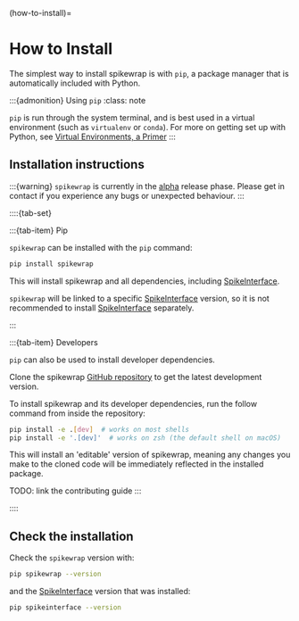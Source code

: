 (how-to-install)=
# How to Install

The simplest way to install spikewrap is with `pip`, a package manager that is 
automatically included with Python.

:::{admonition} Using `pip`
:class: note

`pip` is run through the system terminal, and is best used in a virtual environment 
(such as `virtualenv` or `conda`). For more on getting set up with Python, see
[Virtual Environments, a Primer](https://realpython.com/python-virtual-environments-a-primer/)
:::

## Installation instructions

:::{warning}
``spikewrap`` is currently in the [alpha](https://en.wikipedia.org/wiki/Software_release_life_cycle#Alpha) release phase. 
Please  get in contact if you experience any bugs or unexpected behaviour.
:::

::::{tab-set}

:::{tab-item} Pip

``spikewrap`` can be installed with the `pip` command:

```sh
pip install spikewrap
```

This will install spikewrap and all dependencies, including 
[SpikeInterface](https://spikeinterface.readthedocs.io/en/stable/).

``spikewrap`` will be linked to a specific 
[SpikeInterface](https://spikeinterface.readthedocs.io/en/stable/)
version, so it is not recommended to install 
[SpikeInterface](https://spikeinterface.readthedocs.io/en/stable/)
separately.

:::

:::{tab-item} Developers

`pip` can also be used to install developer dependencies.

Clone the spikewrap
[GitHub repository](https://github.com/neuroinformatics-unit/spikewrap/)
to get the latest development version.

To install spikewrap and its developer dependencies,
run the follow command from inside the repository:

```sh
pip install -e .[dev]  # works on most shells
pip install -e '.[dev]'  # works on zsh (the default shell on macOS)
```

This will install an 'editable' version of spikewrap, meaning
any changes you make to the cloned code will be immediately
reflected in the installed package.

TODO: link the contributing guide
:::

::::

## Check the installation

Check the ``spikewrap`` version with:

```sh
pip spikewrap --version
```

and the 
[SpikeInterface](https://spikeinterface.readthedocs.io/en/stable/)
version that was installed:

```sh
pip spikeinterface --version
```
